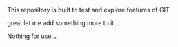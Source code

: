 This repository is built to test and explore features of GIT.

great let me add something more to it...

Nothing for use...

